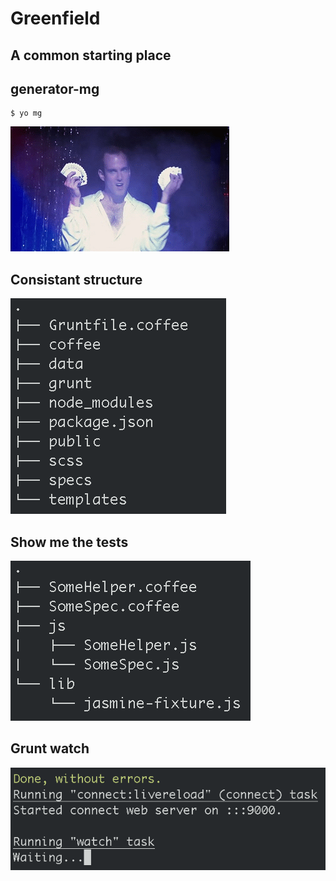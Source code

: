 
<!-- .slide: class="dark" data-background="#1e1e1e" -->

# Greenfield


## A common starting place


## generator-mg
```
$ yo mg
```


![Job doing magic](/images/job-magic.gif) <!-- .element: style="width: 80%" -->


## Consistant structure
![File Structure](/images/mg-file-structure.png) <!-- .element: style="margin-top: 20px; width: 50%" -->


## Show me the tests
![Spec Folder](/images/spec-folder.png) <!-- .element: style="margin-top: 20px; width: 50%" -->


## Grunt watch
![Grunt Watch](/images/grunt-watch.png) <!-- .element: style="margin-top: 20px; width: 90%" -->
